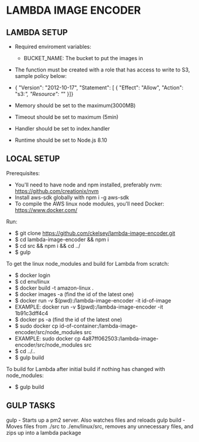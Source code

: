 LAMBDA IMAGE ENCODER
===============================


LAMBDA SETUP
-------------------------------
- Required enviroment variables:
    * BUCKET_NAME: The bucket to put the images in

- The function must be created with a role that has access to write to S3, sample policy below:
- { "Version": "2012-10-17", "Statement": [ { "Effect": "Allow", "Action": "s3:*", "Resource": "*" }]}

- Memory should be set to the maximum(3000MB)
- Timeout should be set to maximum (5min)
- Handler should be set to index.handler
- Runtime should be set to Node.js 8.10


LOCAL SETUP
-------------------------------
Prerequisites:
- You'll need to have node and npm installed, preferably nvm: https://github.com/creationix/nvm
- Install aws-sdk globally with npm i -g aws-sdk
- To compile the AWS linux node modules, you'll need Docker: https://www.docker.com/

Run:
- $ git clone https://github.com/ckelsey/lambda-image-encoder.git
- $ cd lambda-image-encoder && npm i
- $ cd src && npm i && cd ../
- $ gulp

To get the linux node_modules and build for Lambda from scratch:
- $ docker login
- $ cd env/linux
- $ docker build -t amazon-linux .
- $ docker images -a (find the id of the latest one)
- $ docker run -v $(pwd):/lambda-image-encoder -it id-of-image
- EXAMPLE: docker run -v $(pwd):/lambda-image-encoder -it 1b91c3dff4c4
- $ docker ps -a (find the id of the latest one)
- $ sudo docker cp id-of-container:/lambda-image-encoder/src/node_modules src 
- EXAMPLE: sudo docker cp 4a87ff062503:/lambda-image-encoder/src/node_modules src
- $ cd ../..
- $ gulp build

To build for Lambda after initial build if nothing has changed with node_modules:
- $ gulp build


GULP TASKS
-------------------------------
gulp - Starts up a pm2 server. Also watches files and reloads
gulp build - Moves files from ./src to ./env/linux/src, removes any unnecessary files, and zips up into a lambda package